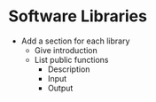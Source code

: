 # Software Libraries
- Add a section for each library
	- Give introduction
	- List public functions
		- Description
		- Input
		- Output